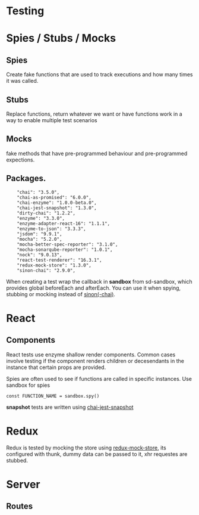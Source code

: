 # Testing

# Spies / Stubs / Mocks

## Spies

Create fake functions that are used to track executions and how many times it was called.

## Stubs

Replace functions, return whatever we want or have functions work in a way to enable multiple test scenarios

## Mocks

fake methods that have pre-programmed behaviour and pre-programmed expections. 

## Packages. 

```
    "chai": "3.5.0",
    "chai-as-promised": "6.0.0",
    "chai-enzyme": "1.0.0-beta.0",
    "chai-jest-snapshot": "1.3.0",
    "dirty-chai": "1.2.2",
    "enzyme": "3.3.0",
    "enzyme-adapter-react-16": "1.1.1",
    "enzyme-to-json": "3.3.3",
    "jsdom": "9.9.1",
    "mocha": "5.2.0",
    "mocha-better-spec-reporter": "3.1.0",
    "mocha-sonarqube-reporter": "1.0.1",
    "nock": "9.0.13",
    "react-test-renderer": "16.3.1",
    "redux-mock-store": "1.3.0",
    "sinon-chai": "2.9.0",    
```

When creating a test wrap the callback in __sandbox__ from sd-sandbox, which provides global beforeEach and afterEach. You can use it when spying, stubbing or mocking instead of [sinon(-chai)](https://github.com/domenic/sinon-chai). 



# React

## Components

React tests use enzyme shallow render components. Common cases involve testing if the component renders children or decesendants in the instance that certain props are provided. 

Spies are often used to see if functions are called in specific instances. Use sandbox for spies
    
    const FUNCTION_NAME = sandbox.spy()


__snapshot__ tests are written using [chai-jest-snapshot](https://github.com/suchipi/chai-jest-snapshot#readme)


# Redux
Redux is tested by mocking the store using [redux-mock-store](https://github.com/dmitry-zaets/redux-mock-store#readme), its configured with thunk, dummy data can be passed to it, xhr requestes are stubbed.

# Server 

## Routes


